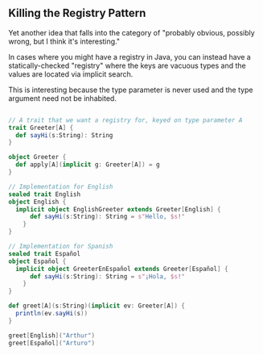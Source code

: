 Killing the Registry Pattern
----------------------------

Yet another idea that falls into the category of "probably obvious, possibly wrong, but I think it's interesting."

In cases where you might have a registry in Java, you can instead have a statically-checked "registry" where the keys are vacuous types and the values are located via implicit search.

This is interesting because the type parameter is never used and the type argument need not be inhabited.

```scala

// A trait that we want a registry for, keyed on type parameter A
trait Greeter[A] {
  def sayHi(s:String): String
}

object Greeter {
  def apply[A](implicit g: Greeter[A]) = g
}

// Implementation for English
sealed trait English 
object English {
  implicit object EnglishGreeter extends Greeter[English] {
      def sayHi(s:String): String = s"Hello, $s!"
    }
}

// Implementation for Spanish
sealed trait Español 
object Español {
  implicit object GreeterEnEspañol extends Greeter[Español] {
      def sayHi(s:String): String = s"¡Hola, $s!"
    }
}

def greet[A](s:String)(implicit ev: Greeter[A]) {
  println(ev.sayHi(s))
}

greet[English]("Arthur")
greet[Español]("Arturo")

```


